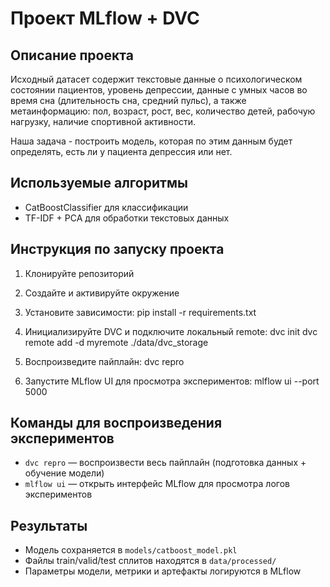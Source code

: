 # Проект MLflow + DVC

## Описание проекта
Исходный датасет содержит текстовые данные о психологическом состоянии пациентов, уровень депрессии,
данные с умных часов во время сна (длительность сна, средний пульс), 
а также метаинформацию: пол, возраст, рост, вес, количество детей, рабочую нагрузку, наличие спортивной активности.

Наша задача - построить модель, которая по этим данным будет определять, 
есть ли у пациента депрессия или нет.

## Используемые алгоритмы
- CatBoostClassifier для классификации
- TF-IDF + PCA для обработки текстовых данных

## Инструкция по запуску проекта
1. Клонируйте репозиторий

2. Создайте и активируйте окружение

3. Установите зависимости:
pip install -r requirements.txt

4. Инициализируйте DVC и подключите локальный remote:
dvc init
dvc remote add -d myremote ./data/dvc_storage

5. Воспроизведите пайплайн:
dvc repro

6. Запустите MLflow UI для просмотра экспериментов:
mlflow ui --port 5000

## Команды для воспроизведения экспериментов
- `dvc repro` — воспроизвести весь пайплайн (подготовка данных + обучение модели)
- `mlflow ui` — открыть интерфейс MLflow для просмотра логов экспериментов

## Результаты
- Модель сохраняется в `models/catboost_model.pkl`
- Файлы train/valid/test сплитов находятся в `data/processed/`
- Параметры модели, метрики и артефакты логируются в MLflow